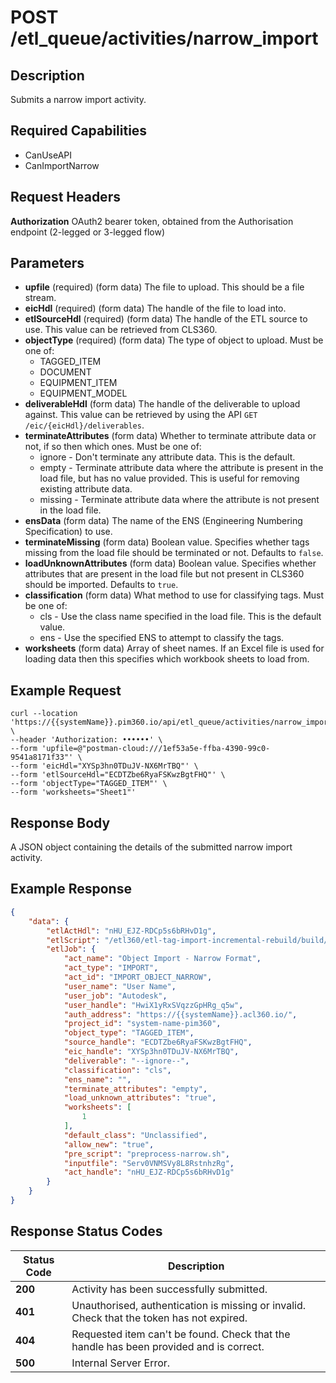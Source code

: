 # POST /etl_queue/activities/narrow_import

## Description
Submits a narrow import activity.

## Required Capabilities
* CanUseAPI
* CanImportNarrow

## Request Headers

**Authorization** OAuth2 bearer token, obtained from the Authorisation endpoint (2-legged or 3-legged flow)

## Parameters
* **upfile** (required) (form data) The file to upload. This should be a file stream.
* **eicHdl** (required) (form data) The handle of the file to load into.
* **etlSourceHdl** (required) (form data) The handle of the ETL source to use. This value can be retrieved from CLS360.
* **objectType** (required) (form data) The type of object to upload. Must be one of:
    * TAGGED_ITEM
    * DOCUMENT
    * EQUIPMENT_ITEM
    * EQUIPMENT_MODEL
* **deliverableHdl** (form data) The handle of the deliverable to upload against. This value can be retrieved by using the API `GET /eic/{eicHdl}/deliverables`.
* **terminateAttributes** (form data) Whether to terminate attribute data or not, if so then which ones. Must be one of:
    * ignore - Don't terminate any attribute data. This is the default.
    * empty - Terminate attribute data where the attribute is present in the load file, but has no value provided. This is useful for removing existing attribute data.
    * missing - Terminate attribute data where the attribute is not present in the load file.
* **ensData** (form data) The name of the ENS (Engineering Numbering Specification) to use.
* **terminateMissing** (form data) Boolean value. Specifies whether tags missing from the load file should be terminated or not. Defaults to `false`.
* **loadUnknownAttributes** (form data) Boolean value. Specifies whether attributes that are present in the load file but not present in CLS360 should be imported. Defaults to `true`.
* **classification** (form data) What method to use for classifying tags. Must be one of:
    * cls - Use the class name specified in the load file. This is the default value.
    * ens - Use the specified ENS to attempt to classify the tags.
* **worksheets** (form data) Array of sheet names. If an Excel file is used for loading data then this specifies which workbook sheets to load from.


## Example Request
```
curl --location 'https://{{systemName}}.pim360.io/api/etl_queue/activities/narrow_import' \
--header 'Authorization: ••••••' \
--form 'upfile=@"postman-cloud:///1ef53a5e-ffba-4390-99c0-9541a8171f33"' \
--form 'eicHdl="XYSp3hn0TDuJV-NX6MrTBQ"' \
--form 'etlSourceHdl="ECDTZbe6RyaFSKwzBgtFHQ"' \
--form 'objectType="TAGGED_ITEM"' \
--form 'worksheets="Sheet1"'
```

## Response Body
A JSON object containing the details of the submitted narrow import activity.

## Example Response
```JSON
{
    "data": {
        "etlActHdl": "nHU_EJZ-RDCp5s6bRHvD1g",
        "etlScript": "/etl360/etl-tag-import-incremental-rebuild/build/etl-tag-import-incremental-rebuild.js",
        "etlJob": {
            "act_name": "Object Import - Narrow Format",
            "act_type": "IMPORT",
            "act_id": "IMPORT_OBJECT_NARROW",
            "user_name": "User Name",
            "user_job": "Autodesk",
            "user_handle": "HwiX1yRxSVqzzGpHRg_q5w",
            "auth_address": "https://{{systemName}}.acl360.io/",
            "project_id": "system-name-pim360",
            "object_type": "TAGGED_ITEM",
            "source_handle": "ECDTZbe6RyaFSKwzBgtFHQ",
            "eic_handle": "XYSp3hn0TDuJV-NX6MrTBQ",
            "deliverable": "--ignore--",
            "classification": "cls",
            "ens_name": "",
            "terminate_attributes": "empty",
            "load_unknown_attributes": "true",
            "worksheets": [
                1
            ],
            "default_class": "Unclassified",
            "allow_new": "true",
            "pre_script": "preprocess-narrow.sh",
            "inputfile": "Serv0VNMSVy8L8RstnhzRg",
            "act_handle": "nHU_EJZ-RDCp5s6bRHvD1g"
        }
    }
}
```

## Response Status Codes
| Status Code | Description |
| -------- | ------- |
|**200**| Activity has been successfully submitted.|
|**401**| Unauthorised, authentication is missing or invalid. Check that the token has not expired.|
|**404**| Requested item can't be found. Check that the handle has been provided and is correct.|
|**500** |Internal Server Error.|


